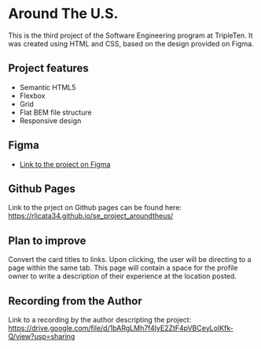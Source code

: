 # Around The U.S.

This is the third project of the Software Engineering program at TripleTen. It was created using HTML and CSS, based on the design provided on Figma.

## Project features

- Semantic HTML5
- Flexbox
- Grid
- Flat BEM file structure
- Responsive design

## Figma

- [Link to the project on Figma](https://www.figma.com/file/ii4xxsJ0ghevUOcssTlHZv/Sprint-3%3A-Around-the-US?node-id=0%3A1)

## Github Pages

Link to the prject on Github pages can be found here:
https://rlicata34.github.io/se_project_aroundtheus/

## Plan to improve

Convert the card titles to links. Upon clicking, the user will be directing to a page within the same tab. This page will contain a space for the profile owner to write a description of their experience at the location posted.

## Recording from the Author

Link to a recording by the author descripting the project:
https://drive.google.com/file/d/1bARgLMh7f4IyE2ZtF4pVBCeyLoIKfk-Q/view?usp=sharing
